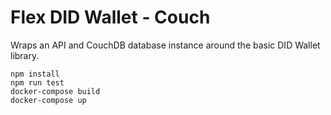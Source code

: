 # Flex DID Wallet - Couch

Wraps an API and CouchDB database instance around the basic DID Wallet library.

```
npm install
npm run test
docker-compose build
docker-compose up
```
